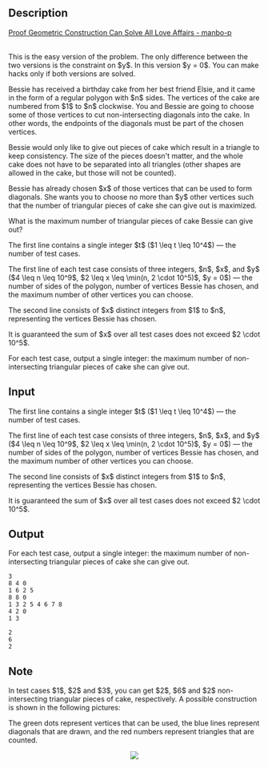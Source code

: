 ## Description

<div><div class="epigraph"><div class="epigraph-text"><span class="tex-font-style-it"><a href="https://soundcloud.com/alice-law-314125270/manbo-p-proof-geometric-construction-can-solve-all-love-affairs">Proof Geometric Construction Can Solve All Love Affairs - manbo-p</a></span></div><div class="epigraph-source">⠀</div></div><p><span class="tex-font-style-bf">This is the easy version of the problem. The only difference between the two versions is the constraint on $y$. In this version $y = 0$. You can make hacks only if both versions are solved.</span></p><p>Bessie has received a birthday cake from her best friend Elsie, and it came in the form of a regular polygon with $n$ sides. The vertices of the cake are numbered from $1$ to $n$ clockwise. You and Bessie are going to choose some of those vertices to cut <span class="tex-font-style-bf">non-intersecting</span> diagonals into the cake. In other words, the endpoints of the diagonals must be part of the chosen vertices.</p><p>Bessie would only like to give out pieces of cake which result in a triangle to keep consistency. The size of the pieces doesn't matter, and the whole cake does not have to be separated into all triangles (other shapes are allowed in the cake, but those will not be counted). </p><p>Bessie has already chosen $x$ of those vertices that can be used to form diagonals. She wants you to choose <span class="tex-font-style-bf">no more than</span> $y$ other vertices such that the number of triangular pieces of cake she can give out is maximized.</p><p>What is the maximum number of triangular pieces of cake Bessie can give out?</p></div><div class="input-specification"><p>The first line contains a single integer $t$ ($1 \leq t \leq 10^4$)&nbsp;— the number of test cases.</p><p>The first line of each test case consists of three integers, $n$, $x$, and $y$ ($4 \leq n \leq 10^9$, $2 \leq x \leq \min(n, 2 \cdot 10^5)$, $y = 0$)&nbsp;— the number of sides of the polygon, number of vertices Bessie has chosen, and the maximum number of other vertices you can choose.</p><p>The second line consists of $x$ distinct integers from $1$ to $n$, representing the vertices Bessie has chosen.</p><p>It is guaranteed the sum of $x$ over all test cases does not exceed $2 \cdot 10^5$. </p></div><div class="output-specification"><p>For each test case, output a single integer: the maximum number of non-intersecting triangular pieces of cake she can give out.</p></div>

## Input

<p>The first line contains a single integer $t$ ($1 \leq t \leq 10^4$)&nbsp;— the number of test cases.</p><p>The first line of each test case consists of three integers, $n$, $x$, and $y$ ($4 \leq n \leq 10^9$, $2 \leq x \leq \min(n, 2 \cdot 10^5)$, $y = 0$)&nbsp;— the number of sides of the polygon, number of vertices Bessie has chosen, and the maximum number of other vertices you can choose.</p><p>The second line consists of $x$ distinct integers from $1$ to $n$, representing the vertices Bessie has chosen.</p><p>It is guaranteed the sum of $x$ over all test cases does not exceed $2 \cdot 10^5$. </p>

## Output

<p>For each test case, output a single integer: the maximum number of non-intersecting triangular pieces of cake she can give out.</p>





```input1|2,3,6,7
3
8 4 0
1 6 2 5
8 8 0
1 3 2 5 4 6 7 8
4 2 0
1 3
```




```output1
2
6
2
```



## Note

<p>In test cases $1$, $2$ and $3$, you can get $2$, $6$ and $2$ non-intersecting triangular pieces of cake, respectively. A possible construction is shown in the following pictures:</p><p>The green dots represent vertices that can be used, the blue lines represent diagonals that are drawn, and the red numbers represent triangles that are counted.</p><center> <img class="tex-graphics" src="./34488/file/OvcU7Rju.png" style="max-width: 100.0%;max-height: 100.0%;">   </center>
